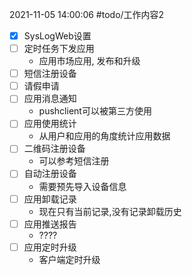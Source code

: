  2021-11-05 14:00:06
  #todo/工作内容2
 - [x] SysLogWeb设置
 - [ ] 定时任务下发应用
	 - 应用市场应用, 发布和升级
 - [ ] 短信注册设备
 - [ ] 请假申请
 - [ ] 应用消息通知
	 - pushclient可以被第三方使用
 - [ ] 应用使用统计
	 - 从用户和应用的角度统计应用数据
 - [ ] 二维码注册设备
	 - 可以参考短信注册
 - [ ] 自动注册设备
	 - 需要预先导入设备信息
 - [ ] 应用卸载记录
	 - 现在只有当前记录,没有记录卸载历史
 - [ ] 应用推送报告
	 - ????
 - [ ] 应用定时升级
	 - 客户端定时升级
